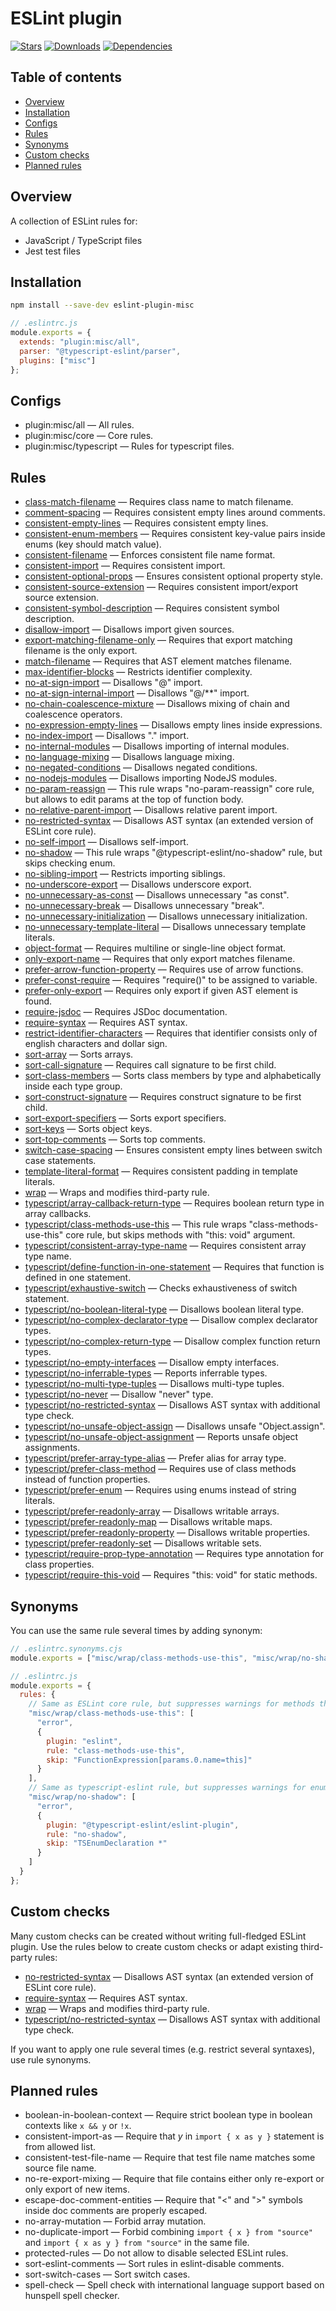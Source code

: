 # ESLint plugin

[![Stars](https://img.shields.io/github/stars/iliubinskii/eslint-plugin-misc)](https://github.com/iliubinskii/eslint-plugin-misc)
[![Downloads](https://img.shields.io/npm/dm/eslint-plugin-misc)](https://www.npmjs.com/package/eslint-plugin-misc)
[![Dependencies](https://img.shields.io/librariesio/release/npm/eslint-plugin-misc)](https://libraries.io/npm/eslint-plugin-misc)

## Table of contents

- [Overview](#overview)
- [Installation](#installation)
- [Configs](#configs)
- [Rules](#rules)
- [Synonyms](#synonyms)
- [Custom checks](#custom-checks)
- [Planned rules](#planned-rules)

## <a id="overview"></a>Overview

A collection of ESLint rules for:

- JavaScript / TypeScript files
- Jest test files

## <a id="installation"></a>Installation

```sh
npm install --save-dev eslint-plugin-misc
```

```js
// .eslintrc.js
module.exports = {
  extends: "plugin:misc/all",
  parser: "@typescript-eslint/parser",
  plugins: ["misc"]
};
```

## <a id="configs"></a>Configs

- plugin:misc/all &mdash; All rules.
- plugin:misc/core &mdash; Core rules.
- plugin:misc/typescript &mdash; Rules for typescript files.

## <a id="rules"></a>Rules

- [class-match-filename](https://iliubinskii.github.io/eslint-plugin-misc/class-match-filename.html) &mdash; Requires class name to match filename.
- [comment-spacing](https://iliubinskii.github.io/eslint-plugin-misc/comment-spacing.html) &mdash; Requires consistent empty lines around comments.
- [consistent-empty-lines](https://iliubinskii.github.io/eslint-plugin-misc/consistent-empty-lines.html) &mdash; Requires consistent empty lines.
- [consistent-enum-members](https://iliubinskii.github.io/eslint-plugin-misc/consistent-enum-members.html) &mdash; Requires consistent key-value pairs inside enums (key should match value).
- [consistent-filename](https://iliubinskii.github.io/eslint-plugin-misc/consistent-filename.html) &mdash; Enforces consistent file name format.
- [consistent-import](https://iliubinskii.github.io/eslint-plugin-misc/consistent-import.html) &mdash; Requires consistent import.
- [consistent-optional-props](https://iliubinskii.github.io/eslint-plugin-misc/consistent-optional-props.html) &mdash; Ensures consistent optional property style.
- [consistent-source-extension](https://iliubinskii.github.io/eslint-plugin-misc/consistent-source-extension.html) &mdash; Requires consistent import/export source extension.
- [consistent-symbol-description](https://iliubinskii.github.io/eslint-plugin-misc/consistent-symbol-description.html) &mdash; Requires consistent symbol description.
- [disallow-import](https://iliubinskii.github.io/eslint-plugin-misc/disallow-import.html) &mdash; Disallows import given sources.
- [export-matching-filename-only](https://iliubinskii.github.io/eslint-plugin-misc/export-matching-filename-only.html) &mdash; Requires that export matching filename is the only export.
- [match-filename](https://iliubinskii.github.io/eslint-plugin-misc/match-filename.html) &mdash; Requires that AST element matches filename.
- [max-identifier-blocks](https://iliubinskii.github.io/eslint-plugin-misc/max-identifier-blocks.html) &mdash; Restricts identifier complexity.
- [no-at-sign-import](https://iliubinskii.github.io/eslint-plugin-misc/no-at-sign-import.html) &mdash; Disallows "@" import.
- [no-at-sign-internal-import](https://iliubinskii.github.io/eslint-plugin-misc/no-at-sign-internal-import.html) &mdash; Disallows "@/**" import.
- [no-chain-coalescence-mixture](https://iliubinskii.github.io/eslint-plugin-misc/no-chain-coalescence-mixture.html) &mdash; Disallows mixing of chain and coalescence operators.
- [no-expression-empty-lines](https://iliubinskii.github.io/eslint-plugin-misc/no-expression-empty-lines.html) &mdash; Disallows empty lines inside expressions.
- [no-index-import](https://iliubinskii.github.io/eslint-plugin-misc/no-index-import.html) &mdash; Disallows "." import.
- [no-internal-modules](https://iliubinskii.github.io/eslint-plugin-misc/no-internal-modules.html) &mdash; Disallows importing of internal modules.
- [no-language-mixing](https://iliubinskii.github.io/eslint-plugin-misc/no-language-mixing.html) &mdash; Disallows language mixing.
- [no-negated-conditions](https://iliubinskii.github.io/eslint-plugin-misc/no-negated-conditions.html) &mdash; Disallows negated conditions.
- [no-nodejs-modules](https://iliubinskii.github.io/eslint-plugin-misc/no-nodejs-modules.html) &mdash; Disallows importing NodeJS modules.
- [no-param-reassign](https://iliubinskii.github.io/eslint-plugin-misc/no-param-reassign.html) &mdash; This rule wraps "no-param-reassign" core rule, but allows to edit params at the top of function body.
- [no-relative-parent-import](https://iliubinskii.github.io/eslint-plugin-misc/no-relative-parent-import.html) &mdash; Disallows relative parent import.
- [no-restricted-syntax](https://iliubinskii.github.io/eslint-plugin-misc/no-restricted-syntax.html) &mdash; Disallows AST syntax (an extended version of ESLint core rule).
- [no-self-import](https://iliubinskii.github.io/eslint-plugin-misc/no-self-import.html) &mdash; Disallows self-import.
- [no-shadow](https://iliubinskii.github.io/eslint-plugin-misc/no-shadow.html) &mdash; This rule wraps "@typescript-eslint/no-shadow" rule, but skips checking enum.
- [no-sibling-import](https://iliubinskii.github.io/eslint-plugin-misc/no-sibling-import.html) &mdash; Restricts importing siblings.
- [no-underscore-export](https://iliubinskii.github.io/eslint-plugin-misc/no-underscore-export.html) &mdash; Disallows underscore export.
- [no-unnecessary-as-const](https://iliubinskii.github.io/eslint-plugin-misc/no-unnecessary-as-const.html) &mdash; Disallows unnecessary "as const".
- [no-unnecessary-break](https://iliubinskii.github.io/eslint-plugin-misc/no-unnecessary-break.html) &mdash; Disallows unnecessary "break".
- [no-unnecessary-initialization](https://iliubinskii.github.io/eslint-plugin-misc/no-unnecessary-initialization.html) &mdash; Disallows unnecessary initialization.
- [no-unnecessary-template-literal](https://iliubinskii.github.io/eslint-plugin-misc/no-unnecessary-template-literal.html) &mdash; Disallows unnecessary template literals.
- [object-format](https://iliubinskii.github.io/eslint-plugin-misc/object-format.html) &mdash; Requires multiline or single-line object format.
- [only-export-name](https://iliubinskii.github.io/eslint-plugin-misc/only-export-name.html) &mdash; Requires that only export matches filename.
- [prefer-arrow-function-property](https://iliubinskii.github.io/eslint-plugin-misc/prefer-arrow-function-property.html) &mdash; Requires use of arrow functions.
- [prefer-const-require](https://iliubinskii.github.io/eslint-plugin-misc/prefer-const-require.html) &mdash; Requires "require()" to be assigned to variable.
- [prefer-only-export](https://iliubinskii.github.io/eslint-plugin-misc/prefer-only-export.html) &mdash; Requires only export if given AST element is found.
- [require-jsdoc](https://iliubinskii.github.io/eslint-plugin-misc/require-jsdoc.html) &mdash; Requires JSDoc documentation.
- [require-syntax](https://iliubinskii.github.io/eslint-plugin-misc/require-syntax.html) &mdash; Requires AST syntax.
- [restrict-identifier-characters](https://iliubinskii.github.io/eslint-plugin-misc/restrict-identifier-characters.html) &mdash; Requires that identifier consists only of english characters and dollar sign.
- [sort-array](https://iliubinskii.github.io/eslint-plugin-misc/sort-array.html) &mdash; Sorts arrays.
- [sort-call-signature](https://iliubinskii.github.io/eslint-plugin-misc/sort-call-signature.html) &mdash; Requires call signature to be first child.
- [sort-class-members](https://iliubinskii.github.io/eslint-plugin-misc/sort-class-members.html) &mdash; Sorts class members by type and alphabetically inside each type group.
- [sort-construct-signature](https://iliubinskii.github.io/eslint-plugin-misc/sort-construct-signature.html) &mdash; Requires construct signature to be first child.
- [sort-export-specifiers](https://iliubinskii.github.io/eslint-plugin-misc/sort-export-specifiers.html) &mdash; Sorts export specifiers.
- [sort-keys](https://iliubinskii.github.io/eslint-plugin-misc/sort-keys.html) &mdash; Sorts object keys.
- [sort-top-comments](https://iliubinskii.github.io/eslint-plugin-misc/sort-top-comments.html) &mdash; Sorts top comments.
- [switch-case-spacing](https://iliubinskii.github.io/eslint-plugin-misc/switch-case-spacing.html) &mdash; Ensures consistent empty lines between switch case statements.
- [template-literal-format](https://iliubinskii.github.io/eslint-plugin-misc/template-literal-format.html) &mdash; Requires consistent padding in template literals.
- [wrap](https://iliubinskii.github.io/eslint-plugin-misc/wrap.html) &mdash; Wraps and modifies third-party rule.
- [typescript/array-callback-return-type](https://iliubinskii.github.io/eslint-plugin-misc/typescript/array-callback-return-type.html) &mdash; Requires boolean return type in array callbacks.
- [typescript/class-methods-use-this](https://iliubinskii.github.io/eslint-plugin-misc/typescript/class-methods-use-this.html) &mdash; This rule wraps "class-methods-use-this" core rule, but skips methods with "this: void" argument.
- [typescript/consistent-array-type-name](https://iliubinskii.github.io/eslint-plugin-misc/typescript/consistent-array-type-name.html) &mdash; Requires consistent array type name.
- [typescript/define-function-in-one-statement](https://iliubinskii.github.io/eslint-plugin-misc/typescript/define-function-in-one-statement.html) &mdash; Requires that function is defined in one statement.
- [typescript/exhaustive-switch](https://iliubinskii.github.io/eslint-plugin-misc/typescript/exhaustive-switch.html) &mdash; Checks exhaustiveness of switch statement.
- [typescript/no-boolean-literal-type](https://iliubinskii.github.io/eslint-plugin-misc/typescript/no-boolean-literal-type.html) &mdash; Disallows boolean literal type.
- [typescript/no-complex-declarator-type](https://iliubinskii.github.io/eslint-plugin-misc/typescript/no-complex-declarator-type.html) &mdash; Disallow complex declarator types.
- [typescript/no-complex-return-type](https://iliubinskii.github.io/eslint-plugin-misc/typescript/no-complex-return-type.html) &mdash; Disallow complex function return types.
- [typescript/no-empty-interfaces](https://iliubinskii.github.io/eslint-plugin-misc/typescript/no-empty-interfaces.html) &mdash; Disallow empty interfaces.
- [typescript/no-inferrable-types](https://iliubinskii.github.io/eslint-plugin-misc/typescript/no-inferrable-types.html) &mdash; Reports inferrable types.
- [typescript/no-multi-type-tuples](https://iliubinskii.github.io/eslint-plugin-misc/typescript/no-multi-type-tuples.html) &mdash; Disallows multi-type tuples.
- [typescript/no-never](https://iliubinskii.github.io/eslint-plugin-misc/typescript/no-never.html) &mdash; Disallow "never" type.
- [typescript/no-restricted-syntax](https://iliubinskii.github.io/eslint-plugin-misc/typescript/no-restricted-syntax.html) &mdash; Disallows AST syntax with additional type check.
- [typescript/no-unsafe-object-assign](https://iliubinskii.github.io/eslint-plugin-misc/typescript/no-unsafe-object-assign.html) &mdash; Disallows unsafe "Object.assign".
- [typescript/no-unsafe-object-assignment](https://iliubinskii.github.io/eslint-plugin-misc/typescript/no-unsafe-object-assignment.html) &mdash; Reports unsafe object assignments.
- [typescript/prefer-array-type-alias](https://iliubinskii.github.io/eslint-plugin-misc/typescript/prefer-array-type-alias.html) &mdash; Prefer alias for array type.
- [typescript/prefer-class-method](https://iliubinskii.github.io/eslint-plugin-misc/typescript/prefer-class-method.html) &mdash; Requires use of class methods instead of function properties.
- [typescript/prefer-enum](https://iliubinskii.github.io/eslint-plugin-misc/typescript/prefer-enum.html) &mdash; Requires using enums instead of string literals.
- [typescript/prefer-readonly-array](https://iliubinskii.github.io/eslint-plugin-misc/typescript/prefer-readonly-array.html) &mdash; Disallows writable arrays.
- [typescript/prefer-readonly-map](https://iliubinskii.github.io/eslint-plugin-misc/typescript/prefer-readonly-map.html) &mdash; Disallows writable maps.
- [typescript/prefer-readonly-property](https://iliubinskii.github.io/eslint-plugin-misc/typescript/prefer-readonly-property.html) &mdash; Disallows writable properties.
- [typescript/prefer-readonly-set](https://iliubinskii.github.io/eslint-plugin-misc/typescript/prefer-readonly-set.html) &mdash; Disallows writable sets.
- [typescript/require-prop-type-annotation](https://iliubinskii.github.io/eslint-plugin-misc/typescript/require-prop-type-annotation.html) &mdash; Requires type annotation for class properties.
- [typescript/require-this-void](https://iliubinskii.github.io/eslint-plugin-misc/typescript/require-this-void.html) &mdash; Requires "this: void" for static methods.

## <a id="synonyms"></a>Synonyms

You can use the same rule several times by adding synonym:

```js
// .eslintrc.synonyms.cjs
module.exports = ["misc/wrap/class-methods-use-this", "misc/wrap/no-shadow"];

// .eslintrc.js
module.exports = {
  rules: {
    // Same as ESLint core rule, but suppresses warnings for methods that have "this" parameter.
    "misc/wrap/class-methods-use-this": [
      "error",
      {
        plugin: "eslint",
        rule: "class-methods-use-this",
        skip: "FunctionExpression[params.0.name=this]"
      }
    ],
    // Same as typescript-eslint rule, but suppresses warnings for enums.
    "misc/wrap/no-shadow": [
      "error",
      {
        plugin: "@typescript-eslint/eslint-plugin",
        rule: "no-shadow",
        skip: "TSEnumDeclaration *"
      }
    ]
  }
};
```

## <a id="custom-checks"></a>Custom checks

Many custom checks can be created without writing full-fledged ESLint plugin.
Use the rules below to create custom checks or adapt existing third-party rules:

- [no-restricted-syntax](https://iliubinskii.github.io/eslint-plugin-misc/no-restricted-syntax.html) &mdash; Disallows AST syntax (an extended version of ESLint core rule).
- [require-syntax](https://iliubinskii.github.io/eslint-plugin-misc/require-syntax.html) &mdash; Requires AST syntax.
- [wrap](https://iliubinskii.github.io/eslint-plugin-misc/wrap.html) &mdash; Wraps and modifies third-party rule.
- [typescript/no-restricted-syntax](https://iliubinskii.github.io/eslint-plugin-misc/typescript/no-restricted-syntax.html) &mdash; Disallows AST syntax with additional type check.

If you want to apply one rule several times (e.g. restrict several syntaxes), use rule synonyms.

## <a id="planned-rules"></a>Planned rules

- boolean-in-boolean-context &mdash; Require strict boolean type in boolean contexts like `x && y` or `!x`.
- consistent-import-as &mdash; Require that _y_ in `import { x as y }` statement is from allowed list.
- consistent-test-file-name &mdash; Require that test file name matches some source file name.
- no-re-export-mixing &mdash; Require that file contains either only re-export or only export of new items.
- escape-doc-comment-entities &mdash; Require that "\<" and "\>" symbols inside doc comments are properly escaped.
- no-array-mutation &mdash; Forbid array mutation.
- no-duplicate-import &mdash; Forbid combining `import { x } from "source"` and `import { x as y } from "source"` in the same file.
- protected-rules &mdash; Do not allow to disable selected ESLint rules.
- sort-eslint-comments &mdash; Sort rules in eslint-disable comments.
- sort-switch-cases &mdash; Sort switch cases.
- spell-check &mdash; Spell check with international language support based on hunspell spell checker.
